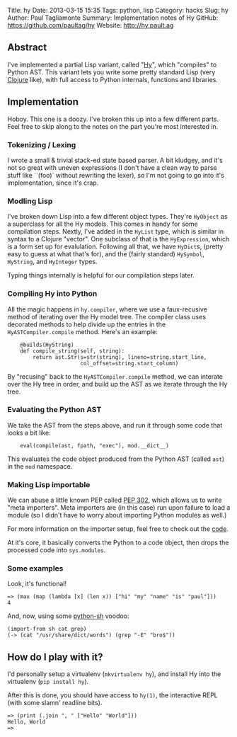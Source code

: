 Title: hy
Date: 2013-03-15 15:35
Tags: python, lisp
Category: hacks
Slug: hy
Author: Paul Tagliamonte
Summary: Implementation notes of Hy
GitHub: https://github.com/paultag/hy
Website: http://hy.pault.ag


Abstract
--------

I've implemented a partial Lisp variant, called "[Hy](http://hy.pault.ag/)",
which "compiles" to Python AST. This variant lets you write some pretty
standard Lisp (very [Clojure](http://clojure.org/) like), with full access to
Python internals, functions and libraries.


Implementation
--------------

Hoboy. This one is a doozy. I've broken this up into a few different parts.
Feel free to skip along to the notes on the part you're most interested in.

### Tokenizing / Lexing

I wrote a small & trivial stack-ed state based parser. A bit kludgey, and
it's not so great with uneven expressions (I don't have a clean way to parse
stuff like ``(foo)` without rewriting the lexer), so I'm not going to go into
it's implementation, since it's crap.

### Modling Lisp

I've broken down Lisp into a few different object types. They're `HyObject` as
a superclass for all the Hy models. This comes in handy for some compilation
steps. Nextly, I've added in the `HyList` type, which is similar in syntax
to a Clojure "vector". One subclass of that is the `HyExpression`, which is
a form set up for evalulation. Following all that, we have `HyDict`s, (pretty
easy to guess at what that's for), and the (fairly standard) `HySymbol`,
`HyString`, and `HyInteger` types.

Typing things internally is helpful for our compilation steps later.

### Compiling Hy into Python

All the magic happens in `hy.compiler`, where we use a faux-recusive method
of iterating over the Hy model tree. The compiler class uses decorated methods
to help divide up the entries in the `HyASTCompiler.compile` method.
Here's an example:

        @builds(HyString)
        def compile_string(self, string):
            return ast.Str(s=str(string), lineno=string.start_line,
                           col_offset=string.start_column)

By "recusing" back to the `HyASTCompiler.compile` method, we can interate over
the Hy tree in order, and build up the AST as we iterate through the Hy tree.

### Evaluating the Python AST

We take the AST from the steps above, and run it through some code that
looks a bit like:

        eval(compile(ast, fpath, "exec"), mod.__dict__)

This evaluates the code object produced from the Python AST (called `ast`)
in the `mod` namespace.


### Making Lisp importable

We can abuse a little known PEP called
[PEP 302](http://www.python.org/dev/peps/pep-0302/), which allows us to write
"meta importers". Meta importers are (in this case) run upon failure to load
a module (so I didn't have to worry about importing Python modules as well.)

For more information on the importer setup, feel free to check out the
[code](https://github.com/paultag/hy/blob/master/hy/importer.py).

At it's core, it basically converts the Python to a code object, then drops
the processed code into `sys.modules`.

### Some examples

Look, it's functional!

    => (max (map (lambda [x] (len x)) ["hi" "my" "name" "is" "paul"]))
    4

And, now, using some [python-sh](http://amoffat.github.com/sh/) voodoo:

    (import-from sh cat grep)
    (-> (cat "/usr/share/dict/words") (grep "-E" "bro$"))


How do I play with it?
----------------------

I'd personally setup a virtualenv (`mkvirtualenv hy`), and install Hy into
the virtualenv (`pip install hy`).

After this is done, you should have access to `hy(1)`, the interactive REPL
(with some slamn' readline bits).

    => (print (.join ", " ["Hello" "World"]))
    Hello, World
    => 
